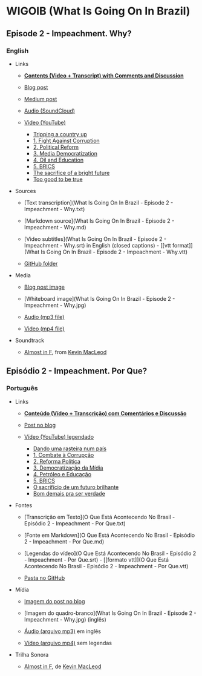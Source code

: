 # WIGOIB (What Is Going On In Brazil)

## Episode 2 - Impeachment. Why?

### English

- Links

  - [**Contents (Video + Transcript) with Comments and Discussion**](https://discuss.whatisgoingoninbrazil.com/t/19)

  - [Blog post](https://whatisgoingoninbrazil.com/2016/06/25/episode-2-impeachment-why/)

  - [Medium post](https://medium.com/what-is-going-on-in-brazil/what-is-going-on-in-brazil-episode-2-impeachment-why-33576d727747)

  - [Audio (SoundCloud)](https://soundcloud.com/whatisgoingoninbrazil/what-is-going-on-in-brazil-episode-2-impeachment-why)

  - [Video (YouTube)](https://www.youtube.com/watch?v=OaAYiObulpE?cc_load_policy=1)

    - [Tripping a country up](http://www.youtube.com/watch?v=OaAYiObulpE&t=0m46s)
    - [1\. Fight Against Corruption](http://www.youtube.com/watch?v=OaAYiObulpE&t=1m41s)
    - [2\. Political Reform](http://www.youtube.com/watch?v=OaAYiObulpE&t=3m13s)
    - [3\. Media Democratization](https://www.youtube.com/watch?v=OaAYiObulpE&t=5m53s)
    - [4\. Oil and Education](https://www.youtube.com/watch?v=OaAYiObulpE&t=7m29s)
    - [5\. BRICS](https://www.youtube.com/watch?v=OaAYiObulpE&t=10m50s)
    - [The sacrifice of a bright future](https://www.youtube.com/watch?v=OaAYiObulpE&t=12m0s)
    - [Too good to be true](https://www.youtube.com/watch?v=OaAYiObulpE&t=14m2s)

- Sources

  - [Text transcription](What Is Going On In Brazil - Episode 2 - Impeachment - Why.txt)

  - [Markdown source](What Is Going On In Brazil - Episode 2 - Impeachment - Why.md)

  - [Video subtitles](What Is Going On In Brazil - Episode 2 - Impeachment - Why.srt) in English (closed captions) - [\[vtt format\]](What Is Going On In Brazil - Episode 2 - Impeachment - Why.vtt)

  - [GitHub folder](https://github.com/WhatIsGoingOnInBrazil/WIGOIB/tree/master/Episode%202%20-%20Impeachment%20-%20Why)

- Media

  - [Blog post image](http://www.freeimages.com/photo/congresso-nacional-em-brasilia-1514867)

  - [Whiteboard image](What Is Going On In Brazil - Episode 2 - Impeachment - Why.jpg)

  - [Audio (mp3 file)](https://www.dropbox.com/sh/uythg3m3vmrecxj/AAAuleIfJe2TP9GMVXNDAuboa/Episode%202%20-%20Impeachment%20-%20Why/What%20Is%20Going%20On%20In%20Brazil%20-%20Episode%202%20-%20Impeachment%20-%20Why.mp3?dl=0)

  - [Video (mp4 file)](https://www.dropbox.com/sh/uythg3m3vmrecxj/AAB_JHMTa4qimllLB9NW9-WUa/Episode%202%20-%20Impeachment%20-%20Why/What%20Is%20Going%20On%20In%20Brazil%20-%20Episode%202%20-%20Impeachment%20-%20Why.mp4?dl=0)

- Soundtrack

  - [Almost in F](http://incompetech.com/music/royalty-free/index.html?isrc=USUAN1100394), from [Kevin MacLeod](https://en.wikipedia.org/wiki/Kevin_MacLeod_%28musician%29)

## Episódio 2 - Impeachment. Por Que?

### Português

- Links

  - [**Conteúdo (Vídeo + Transcrição) com Comentários e Discussão**](https://discuss.whatisgoingoninbrazil.com/t/20)

  - [Post no blog](https://whatisgoingoninbrazil.com/2016/06/25/episodio-2-impeachment-por-que/)

  - [Vídeo (YouTube) legendado](https://www.youtube.com/watch?v=OaAYiObulpE?hl=pt&cc_lang_pref=pt&cc_load_policy=1)
    - [Dando uma rasteira num país](http://www.youtube.com/watch?v=OaAYiObulpE&t=0m46s&hl=pt&cc_lang_pref=pt&cc_load_policy=1)
    - [1\. Combate à Corrupção](http://www.youtube.com/watch?v=OaAYiObulpE&t=1m41s&hl=pt&cc_lang_pref=pt&cc_load_policy=1)
    - [2\. Reforma Política](http://www.youtube.com/watch?v=OaAYiObulpE&t=3m13s&hl=pt&cc_lang_pref=pt&cc_load_policy=1)
    - [3\. Democratização da Mídia](https://www.youtube.com/watch?v=OaAYiObulpE&t=5m53s&hl=pt&cc_lang_pref=pt&cc_load_policy=1)
    - [4\. Petróleo e Educação](https://www.youtube.com/watch?v=OaAYiObulpE&t=7m29s&hl=pt&cc_lang_pref=pt&cc_load_policy=1)
    - [5\. BRICS](https://www.youtube.com/watch?v=OaAYiObulpE&t=10m50s&hl=pt&cc_lang_pref=pt&cc_load_policy=1)
    - [O sacrifício de um futuro brilhante](https://www.youtube.com/watch?v=OaAYiObulpE&t=12m0s&hl=pt&cc_lang_pref=pt&cc_load_policy=1)
    - [Bom demais pra ser verdade](https://www.youtube.com/watch?v=OaAYiObulpE&t=14m2s&hl=pt&cc_lang_pref=pt&cc_load_policy=1)

- Fontes

  - [Transcrição em Texto](O Que Está Acontecendo No Brasil - Episódio 2 - Impeachment - Por Que.txt)

  - [Fonte em Markdown](O Que Está Acontecendo No Brasil - Episódio 2 - Impeachment - Por Que.md)

  - [Legendas do vídeo](O Que Está Acontecendo No Brasil - Episódio 2 - Impeachment - Por Que.srt) - [\[formato vtt\]](O Que Está Acontecendo No Brasil - Episódio 2 - Impeachment - Por Que.vtt)

  - [Pasta no GitHub](https://github.com/WhatIsGoingOnInBrazil/WIGOIB/tree/master/Episode%202%20-%20Impeachment%20-%20Why)

- Mídia

  - [Imagem do post no blog](http://www.freeimages.com/photo/congresso-nacional-em-brasilia-1514867)

  - [Imagem do quadro-branco](What Is Going On In Brazil - Episode 2 - Impeachment - Why.jpg) (inglês)

  - [Áudio (arquivo mp3)](https://www.dropbox.com/sh/uythg3m3vmrecxj/AAAuleIfJe2TP9GMVXNDAuboa/Episode%202%20-%20Impeachment%20-%20Why/What%20Is%20Going%20On%20In%20Brazil%20-%20Episode%202%20-%20Impeachment%20-%20Why.mp3?dl=0) em inglês

  - [Vídeo (arquivo mp4)](https://www.dropbox.com/sh/uythg3m3vmrecxj/AAB_JHMTa4qimllLB9NW9-WUa/Episode%202%20-%20Impeachment%20-%20Why/What%20Is%20Going%20On%20In%20Brazil%20-%20Episode%202%20-%20Impeachment%20-%20Why.mp4?dl=0) sem legendas

- Trilha Sonora

  - [Almost in F](http://incompetech.com/music/royalty-free/index.html?isrc=USUAN1100394), de [Kevin MacLeod](https://en.wikipedia.org/wiki/Kevin_MacLeod_%28musician%29)
